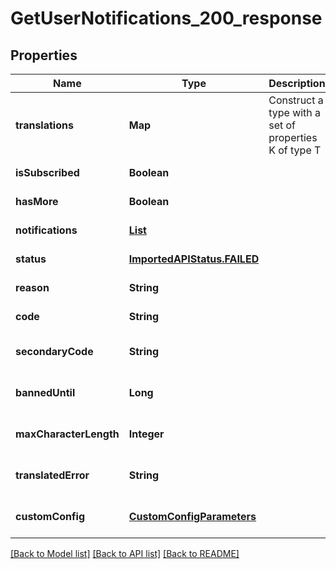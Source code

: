 # GetUserNotifications_200_response
## Properties

| Name | Type | Description | Notes |
|------------ | ------------- | ------------- | -------------|
| **translations** | **Map** | Construct a type with a set of properties K of type T | [optional] [default to null] |
| **isSubscribed** | **Boolean** |  | [default to null] |
| **hasMore** | **Boolean** |  | [default to null] |
| **notifications** | [**List**](RenderableUserNotification.md) |  | [default to null] |
| **status** | [**ImportedAPIStatus.FAILED**](ImportedAPIStatus.FAILED.md) |  | [default to null] |
| **reason** | **String** |  | [default to null] |
| **code** | **String** |  | [default to null] |
| **secondaryCode** | **String** |  | [optional] [default to null] |
| **bannedUntil** | **Long** |  | [optional] [default to null] |
| **maxCharacterLength** | **Integer** |  | [optional] [default to null] |
| **translatedError** | **String** |  | [optional] [default to null] |
| **customConfig** | [**CustomConfigParameters**](CustomConfigParameters.md) |  | [optional] [default to null] |

[[Back to Model list]](../README.md#documentation-for-models) [[Back to API list]](../README.md#documentation-for-api-endpoints) [[Back to README]](../README.md)

